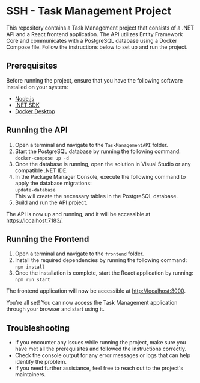 <!DOCTYPE html>
<html>

<body>
  <h1>SSH - Task Management Project</h1>

  <p>This repository contains a Task Management project that consists of a .NET API and a React frontend application. The API utilizes Entity Framework Core and communicates with a PostgreSQL database using a Docker Compose file. Follow the instructions below to set up and run the project.</p>

  <h2>Prerequisites</h2>

  <p>Before running the project, ensure that you have the following software installed on your system:</p>

  <ul>
    <li><a href="https://nodejs.org">Node.js</a></li>
    <li><a href="https://dotnet.microsoft.com/download">.NET SDK</a></li>
    <li><a href="https://www.docker.com/get-started">Docker Desktop</a></li>
  </ul>

  <h2>Running the API</h2>

  <ol>
    <li>Open a terminal and navigate to the <code>TaskManagementAPI</code> folder.</li>
    <li>Start the PostgreSQL database by running the following command:<br>
      <code>docker-compose up -d</code></li>
    <li>Once the database is running, open the solution in Visual Studio or any compatible .NET IDE.</li>
    <li>In the Package Manager Console, execute the following command to apply the database migrations:<br>
      <code>update-database</code><br>
      This will create the necessary tables in the PostgreSQL database.</li>
    <li>Build and run the API project.</li>
  </ol>

  <p>The API is now up and running, and it will be accessible at <a href="https://localhost:7183/">https://localhost:7183/</a>.</p>

  <h2>Running the Frontend</h2>

  <ol>
    <li>Open a terminal and navigate to the <code>frontend</code> folder.</li>
    <li>Install the required dependencies by running the following command:<br>
      <code>npm install</code></li>
    <li>Once the installation is complete, start the React application by running:<br>
      <code>npm run start</code></li>
  </ol>

  <p>The frontend application will now be accessible at <a href="http://localhost:3000">http://localhost:3000</a>.</p>

  <p>You're all set! You can now access the Task Management application through your browser and start using it.</p>

  <h2>Troubleshooting</h2>

  <ul>
    <li>If you encounter any issues while running the project, make sure you have met all the prerequisites and followed the instructions correctly.</li>
    <li>Check the console output for any error messages or logs that can help identify the problem.</li>
    <li>If you need further assistance, feel free to reach out to the project's maintainers.</li>
  </ul>

</body>

</html>
